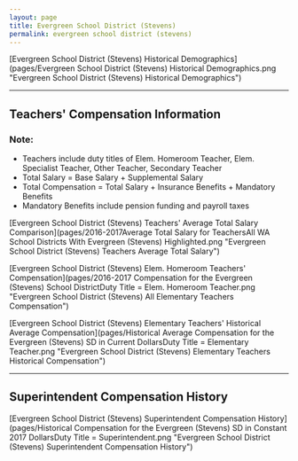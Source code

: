 ```yaml
---
layout: page
title: Evergreen School District (Stevens)
permalink: evergreen school district (stevens)
---
```



[Evergreen School District (Stevens) Historical Demographics](pages/Evergreen School District (Stevens) Historical Demographics.png "Evergreen School District (Stevens) Historical Demographics")

___

## Teachers' Compensation Information
### Note:
- Teachers include duty titles of Elem. Homeroom Teacher, Elem. Specialist Teacher, Other Teacher, Secondary Teacher
- Total Salary = Base Salary + Supplemental Salary
- Total Compensation = Total Salary + Insurance Benefits + Mandatory Benefits
- Mandatory Benefits include pension funding and payroll taxes

[Evergreen School District (Stevens) Teachers' Average Total Salary Comparison](pages/2016-2017Average Total Salary for TeachersAll WA School Districts With Evergreen (Stevens) Highlighted.png "Evergreen School District (Stevens) Teachers Average Total Salary")

[Evergreen School District (Stevens) Elem. Homeroom Teachers' Compensation](pages/2016-2017 Compensation for the Evergreen (Stevens) School DistrictDuty Title = Elem. Homeroom Teacher.png "Evergreen School District (Stevens) All Elementary Teachers Compensation")

[Evergreen School District (Stevens) Elementary Teachers' Historical Average Compensation](pages/Historical Average Compensation for the Evergreen (Stevens) SD in Current DollarsDuty Title = Elementary Teacher.png "Evergreen School District (Stevens) Elementary Teachers Historical Compensation")


___

## Superintendent Compensation History

[Evergreen School District (Stevens) Superintendent Compensation History](pages/Historical Compensation for the Evergreen (Stevens) SD in Constant 2017 DollarsDuty Title = Superintendent.png "Evergreen School District (Stevens) Superintendent Compensation History")

